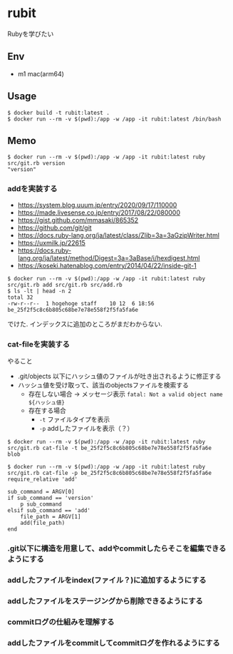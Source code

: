 # rubit
Rubyを学びたい

## Env

* m1 mac(arm64)

## Usage

```
$ docker build -t rubit:latest .
$ docker run --rm -v $(pwd):/app -w /app -it rubit:latest /bin/bash
```

## Memo

```
$ docker run --rm -v $(pwd):/app -w /app -it rubit:latest ruby src/git.rb version
"version"
```

### addを実装する

* https://system.blog.uuum.jp/entry/2020/09/17/110000
* https://made.livesense.co.jp/entry/2017/08/22/080000
* https://gist.github.com/mmasaki/865352
* https://github.com/git/git
* https://docs.ruby-lang.org/ja/latest/class/Zlib=3a=3aGzipWriter.html
* https://uxmilk.jp/22615
* https://docs.ruby-lang.org/ja/latest/method/Digest=3a=3aBase/i/hexdigest.html
* https://koseki.hatenablog.com/entry/2014/04/22/inside-git-1



```
$ docker run --rm -v $(pwd):/app -w /app -it rubit:latest ruby src/git.rb add src/git.rb src/add.rb
$ ls -lt | head -n 2
total 32
-rw-r--r--  1 hogehoge staff    10 12  6 18:56 be_25f2f5c8c6b805c68be7e78e558f2f5fa5fa6e
```

でけた. インデックスに追加のところがまだわからない.

### cat-fileを実装する

やること

* .git/objects 以下にハッシュ値のファイルが吐き出されるように修正する
* ハッシュ値を受け取って、該当のobjectsファイルを検索する
    * 存在しない場合 → メッセージ表示 `fatal: Not a valid object name ${ハッシュ値}`
    * 存在する場合
        * `-t` ファイルタイプを表示
        * `-p` addしたファイルを表示（？）

```
$ docker run --rm -v $(pwd):/app -w /app -it rubit:latest ruby src/git.rb cat-file -t be_25f2f5c8c6b805c68be7e78e558f2f5fa5fa6e
blob

$ docker run --rm -v $(pwd):/app -w /app -it rubit:latest ruby src/git.rb cat-file -p be_25f2f5c8c6b805c68be7e78e558f2f5fa5fa6e
require_relative 'add'

sub_command = ARGV[0]
if sub_command == 'version'
    p sub_command
elsif sub_command == 'add'
    file_path = ARGV[1]
    add(file_path)
end
```

### .git以下に構造を用意して、addやcommitしたらそこを編集できるようにする
### addしたファイルをindex(ファイル？)に追加するようにする

### addしたファイルをステージングから削除できるようにする

### commitログの仕組みを理解する
### addしたファイルをcommitしてcommitログを作れるようにする
